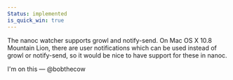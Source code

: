 ```yaml
--- 
Status: implemented
is_quick_win: true
--- 
```


The nanoc watcher supports growl and notify-send. On Mac OS X 10.8 Mountain Lion, there are user notifications which can be used instead of growl or notify-send, so it would be nice to have support for these in nanoc.

I'm on this — @bobthecow
